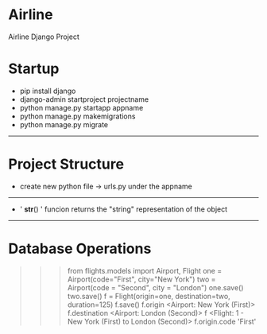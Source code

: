 # Airline
Airline Django Project

# Startup
- pip install django
- django-admin startproject projectname
- python manage.py startapp appname
- python manage.py makemigrations
- python manage.py migrate


--------------------------------------
# Project Structure
- create new python file -> urls.py under the appname
-------------------------------------
-  ' __str__() '  funcion returns the "string" representation of the object

-------------------------------------
# Database Operations
>>> from flights.models import Airport, Flight
>>> one = Airport(code="First", city="New York")
>>> two = Airport(code = "Second", city = "London")
>>> one.save()
>>> two.save()
>>> f = Flight(origin=one, destination=two, duration=125)
>>> f.save()
>>> f.origin
<Airport: New York (First)>
>>> f.destination
<Airport: London (Second)>
>>> f
<Flight: 1 - New York (First) to London (Second)>
>>> f.origin.code
'First'

